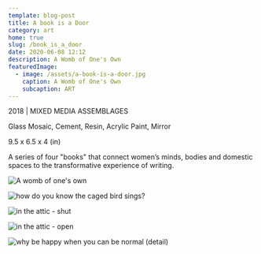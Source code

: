 ```yaml
---
template: blog-post
title: A book is a Door
category: art
home: true
slug: /book_is_a_door
date: 2020-06-08 12:12
description: A Womb of One's Own
featuredImage:
  - image: /assets/a-book-is-a-door.jpg
    caption: A Womb of One's Own
    subcaption: ART
---
```



2018 | MIXED MEDIA ASSEMBLAGES

Glass Mosaic, Cement, Resin, Acrylic Paint, Mirror

9.5 x 6.5 x 4 (in)

A series of four "books" that connect women’s minds, bodies and domestic spaces to the transformative experience of writing.

![](/assets/a-womb-of-ones-own1.jpg "A womb of one's own")



![](/assets/caged-bird.jpg "how do you know the caged bird sings?")

![](/assets/in-the-attic2-copy.jpg "in the attic - shut")

![](/assets/in-the-attic2.jpg "in the attic - open")

![](/assets/hap-p-y-detail.jpg "why be happy when you can be normal (detail)")